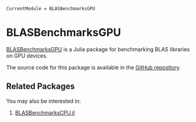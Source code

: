 ```@meta
CurrentModule = BLASBenchmarksGPU
```

# BLASBenchmarksGPU

[BLASBenchmarksGPU](https://github.com/JuliaLinearAlgebra/BLASBenchmarksGPU.jl)
is a Julia package for benchmarking BLAS libraries on GPU devices.

The source code for this package is available in the
[GitHub repository](https://github.com/JuliaLinearAlgebra/BLASBenchmarksGPU.jl).

## Related Packages

You may also be interested in:
1. [BLASBenchmarksCPU.jl](https://github.com/chriselrod/BLASBenchmarksCPU.jl)

